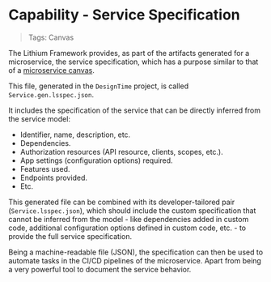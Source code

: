 # Capability - Service Specification

> Tags: Canvas

The Lithium Framework provides, as part of the artifacts generated for a microservice, the service specification, which has a purpose similar to that of a [microservice canvas](https://chrisrichardson.net/post/microservices/general/2019/02/27/microservice-canvas.html).

This file, generated in the `DesignTime` project, is called `Service.gen.lsspec.json`.

It includes the specification of the service that can be directly inferred from the service model:

- Identifier, name, description, etc.
- Dependencies.
- Authorization resources (API resource, clients, scopes, etc.).
- App settings (configuration options) required.
- Features used.
- Endpoints provided.
- Etc.

This generated file can be combined with its developer-tailored pair (`Service.lsspec.json`), which should include the custom specification that cannot be inferred from the model - like dependencies added in custom code, additional configuration options defined in custom code, etc. - to provide the full service specification.

Being a machine-readable file (JSON), the specification can then be used to automate tasks in the CI/CD pipelines of the microservice. Apart from being a very powerful tool to document the service behavior.